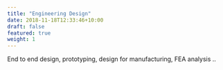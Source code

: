 ```yaml
---
title: "Engineering Design"
date: 2018-11-18T12:33:46+10:00
draft: false
featured: true
weight: 1
---
```


End to end design, prototyping, design for manufacturing, FEA analysis ..